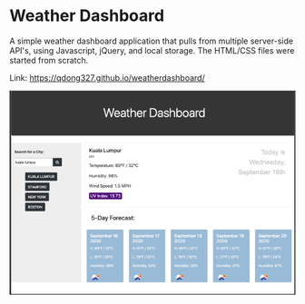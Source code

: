 # Weather Dashboard

A simple weather dashboard application that pulls from multiple server-side API's, using Javascript, jQuery, and local storage. The HTML/CSS files were started from scratch.

Link: https://qdong327.github.io/weatherdashboard/

![Screenshot](assets/screenshot.png)
